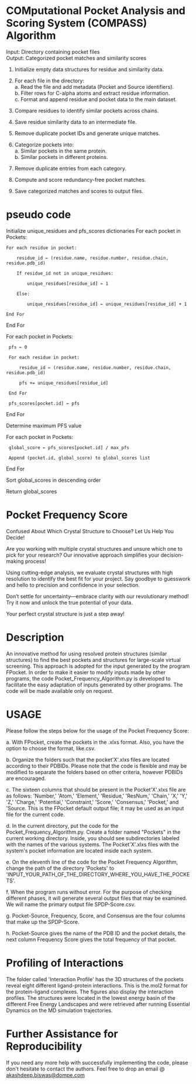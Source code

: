 # COMputational Pocket Analysis and Scoring System (COMPASS) Algorithm
Input: Directory containing pocket files  
Output: Categorized pocket matches and similarity scores  

1. Initialize empty data structures for residue and similarity data.  

2. For each file in the directory:  
   a. Read the file and add metadata (Pocket and Source identifiers).  
   b. Filter rows for C-alpha atoms and extract residue information.  
   c. Format and append residue and pocket data to the main dataset. 
 
3. Compare residues to identify similar pockets across chains.  

4. Save residue similarity data to an intermediate file.  

5. Remove duplicate pocket IDs and generate unique matches.  

6. Categorize pockets into:  
   a. Similar pockets in the same protein.  
   b. Similar pockets in different proteins.  

7. Remove duplicate entries from each category.  

8. Compute and score redundancy-free pocket matches.  

9. Save categorized matches and scores to output files.

# pseudo code
Initialize unique_residues and pfs_scores dictionaries
For each pocket in Pockets:

    For each residue in pocket:
    
        residue_id ← (residue.name, residue.number, residue.chain, residue.pdb_id)
        
        If residue_id not in unique_residues:
        
            unique_residues[residue_id] ← 1
            
        Else:
        
            unique_residues[residue_id] ← unique_residues[residue_id] + 1
            
    End For
    
 End For
 
 For each pocket in Pockets:
 
     pfs ← 0
     
     For each residue in pocket:
     
         residue_id ← (residue.name, residue.number, residue.chain, residue.pdb_id)
         
         pfs += unique_residues[residue_id]
         
     End For
     
     pfs_scores[pocket.id] ← pfs
     
 End For
 
 Determine maximum PFS value
 
 For each pocket in Pockets:
 
     global_score ← pfs_scores[pocket.id] / max_pfs
     
     Append (pocket.id, global_score) to global_scores list
     
 End For
 
 Sort global_scores in descending order
 
 Return global_scores

# Pocket Frequency Score

Confused About Which Crystal Structure to Choose? Let Us Help You Decide!

Are you working with multiple crystal structures and unsure which one to pick for your research? Our innovative approach simplifies your decision-making process!

Using cutting-edge analysis, we evaluate crystal structures with high resolution to identify the best fit for your project. Say goodbye to guesswork and hello to precision and confidence in your selection.

Don’t settle for uncertainty—embrace clarity with our revolutionary method! Try it now and unlock the true potential of your data.

Your perfect crystal structure is just a step away!

# Description
An innovative method for using resolved protein structures (similar structures) to find the best pockets and structures for large-scale virtual screening.
This approach is adopted for the input generated by the program FPocket.
In order to make it easier to modify inputs made by other programs, the code Pocket_Frequency_Algorithm.py is developed to facilitate the easy adaptation of inputs generated by other programs.
The code will be made available only on request.

# USAGE
Please follow the steps below for the usage of the Pocket Frequency Score:

a. With FPocket, create the pockets in the .xlxs format. Also, you have the option to choose the format, like.csv.

b. Organize the folders such that the pocket'X'.xlxs files are located according to their PDBIDs. Please note that the code is flexible and may be modified to separate the folders based on other criteria, however PDBIDs are encouraged.

c. The sixteen columns that should be present in the Pocket'X'.xlxs file are as follows: 'Number,' 'Atom,' 'Element,' 'Residue,' 'ResNum,' 'Chain,' 'X,' 'Y,' 'Z,' 'Charge,' 'Potential,' 'Constraint,' 'Score,' 'Consensus,' 'Pocket,' and 'Source.  This is the FPocket default output file; it may be used as an input file for the current code.

d. In the current directory, put the code for the Pocket_Frequency_Algorithm.py. Create a folder named "Pockets" in the current working directory. Inside, you should see subdirectories labeled with the names of the various systems. The Pocket'X'.xlxs files with the system's pocket information are located inside each system.

e. On the eleventh line of the code for the Pocket Frequency Algorithm, change the path of the directory 'Pockets' to 'INPUT_YOUR_PATH_OF_THE_DIRECTORY_WHERE_YOU_HAVE_THE_POCKETS'.

f. When the program runs without error. For the purpose of checking different phases, it will generate several output files that may be examined. We will name the primary output file SPDP-Score.csv.

g. Pocket-Source, Frequency, Score, and Consensus are the four columns that make up the SPDP-Score.

h. Pocket-Source gives the name of the PDB ID and the pocket details, the next column Frequency Score gives the total frequency of that pocket.

# Profiling of Interactions
The folder called 'Interaction Profile' has the 3D structures of the pockets reveal eight different ligand-protein interactions.
This is the.mol2 format for the protein-ligand complexes. The figures also display the interaction profiles.
The structures were located in the lowest energy basin of the different Free Energy Landscapes and were retrieved after running Essential Dynamics on the MD simulation trajectories.

# Further Assistance for Reproducibility
If you need any more help with successfully implementing the code, please don't hesitate to contact the authors. Feel free to drop an email @ akashdeep.biswas@dompe.com
